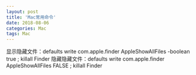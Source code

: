 ```yaml
---
layout: post
title: 'Mac常用命令'
date: 2018-08-06
categories: Mac
tags: Mac
---
```


显示隐藏文件：defaults write com.apple.finder AppleShowAllFiles -boolean true ; killall Finder
隐藏隐藏文件：defaults write com.apple.finder AppleShowAllFiles FALSE ; killall Finder

